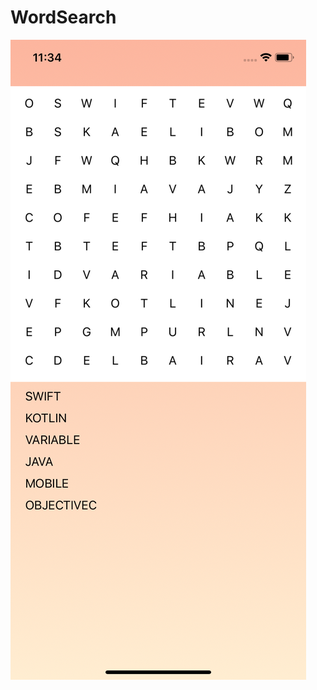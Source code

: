 # WordSearch
![Alt text](Simulator%20Screen%20Shot%20-%20iPhone%2011%20-%202020-05-19%20at%2023.34.47.png "Title")
